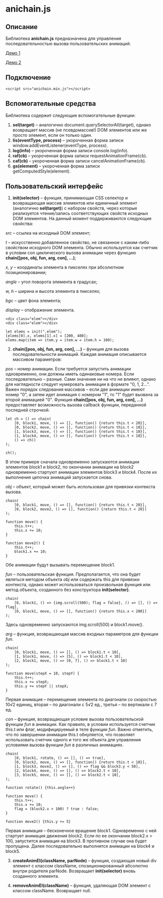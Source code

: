 # anichain.js

## Описание

Библиотека **anichain.js** предназначена для управления последовательностью вызова пользовательских анимаций.

[Демо 1](http://msementsov.ru/anichain/demo/)

[Демо 2](http://msementsov.ru/anichain/game/)


## Подключение

```
<script src="anichain.min.js"></script>
```

## Вспомогательные средства

Библиотека содержит следующие вспомогательные функции:

1. **sel(target)** – аналогично document.querySelectorAll(target), 
однако возвращает массив (не псевдомассив!) DOM элементов или же просто элемент, если он только один.
2. **lis(eventType, process)** – укороченная форма записи window.addEventListener(eventType, process).
3. **log(info)** – укороченная форма записи console.log(info).
4. **raf(cb)** – укороченная форма записи requestAnimationFrame(cb).
5. **caf(cb)** – укороченная форма записи cancelAnimationFrame(cb).
6. **gs(element)** – укороченная форма записи getComputedStyle(element).


## Пользовательский интерфейс

1. **init(selector)** – функция, принимающая CSS селектор и возвращающая массив элементов или единичный элемент (аналогично **sel(target)**) с набором свойств, через которые реализуется чтение/запись соответствующих свойств исходных DOM элементов.
На данный момент поддерживаются следующие свойства:

*src* – ссылка на исходный DOM элемент;

*t* – искусственно добавленное свойство, не связанное с каким-либо свойством исходного DOM элемента. Обычно используется как счетчик в условии con циклического вызова анимации через функцию **chain([pos, obj, fun, arg, con], ...)**;

*x, y* – координаты элемента в пикселях при абсолютном позиционировании;

*angle* – угол поворота элемента в градусах;

*w, h* – ширина и высота элемента в пикселях;

*bgc* – цвет фона элемента;

*display* – отображение элемента.

```
<div class="elem"></div>
<div class="elem"></div>
```

```
let elems = init(".elem");
[elems[0].x, elems[1].x] = [200, 400];
elems.map(item => item.y = item.w = item.h = 100);
```

2. **chain([pos, obj, fun, arg, con], ...)** – функция для вызова последовательности анимаций. Каждая анимация описывается массивом параметров:

*pos* – номер анимации. Если требуется запустить анимации одновременно, они должны иметь одинаковые номера. Если последовательно – разные. Сами значения ни на что не влияют, однако для наглядности следует нумеровать анимации в формате "0, 1, 2...".
Важен порядок следования массивов – если две анимации имеют номер "0", а затем идет анимация с номером "1", то "1" будет вызвана за второй анимацией "0".
Функция **chain([pos, obj, fun, arg, con], ...)** предоставляет возможность вызова callback функции, переданной последней строчкой.

```
let ch = () => chain(
	[0, block1, move, () => [], function() {return this.t < 20}],
	[0, block2, move, () => [], function() {return this.t < 10}],
	[1, block3, move, () => [], function() {return this.t < 10}],
	[1, block4, move, () => [], function() {return this.t < 10}],
	() => ch()
);

ch();
```

В этом примере сначала одновременно запускаются анимации элементов block1 и block2, по окончании анимации на block2 одновременно стартуют анимации элементов block3 и block4. После их выполнения цепочка анимаций запускается снова.

*obj* – объект, который может быть использован для привязки контекста вызова.

```
chain(
	[0, block1, move, () => [], function() {return this.t < 20}],
	[0, block2, move2, () => [], function() {return this.t < 20}]
);

function move() {
	this.t++;
	this.x += 10;
}

function move2() {
	this.t++;
	block1.x += 10;
}
```

Обе анимации будут вызывать перемещение block1.

*fun* – пользовательская функция. Предполагается, что она будет являться методом объекта *obj* или содержать this для привязки контекста, однако может использоваться произвольная функция или метод объекта, созданного без конструктора **init(selector)**.

```
chain(
	[0, block1, () => {img.scroll(500); flag = false}, () => [], () => flag],
	[0, block1, move, () => [], function() {return this.x < 200}]
);
```

Здесь одновременно запускаются img.scroll(500) и block1.move().

*arg* – функция, возвращающая массив входных параметров для функции *fun*.

```
chain(
	[0, block1, move, () => [], () => block1.t < 10],
	[1, block1, move, () => [5], () => block1.t < 10],
	[2, block1, move, () => [0, 7], () => block1.t < 10]
);

function move(stepX = 10, stepY) {
	this.t++;
	this.x += stepX;
	this.y += stepY || stepX;
}
```

Первая анимация – перемещение элемента по диагонали со скоростью 10√2 единиц, вторая – по диагонали с 5√2 ед., третья – по вертикали с 7 ед.

*con* – функция, возвращающая условие вызова пользовательской функции *fun* в анимации. Как правило, в условии используется счетчик this.t или флаг, модифицируемый в теле функции *fun*. Важно отметить, что по завершении анимации this.t обнуляется, что позволяет использовать счетчик одного и того же объекта для управления условиями вызова функции *fun* в различных анимациях.

```
chain(
	[0, block1, rotate, () => [], () => true],
	[0, block2, move, () => [], function() {return this.t < 10}],
	[1, block3, move2, () => [], () => flag && block3.y < 50],
	[2, block4, move, () => [], () => block2.t < 10],
	[3, block5, move, () => [], () => block2.t < 10],
);

function rotate() {this.angle++}

function move() {
	this.t++;
	this.x += 10;
	flag = (block2.x > 100) ? true : false;
}

function move2() {this.y += 5}
```

Первая анимация – бесконечное вращение block1. Одновременно с ней стартует анимация движения block2. Если по ее окончании block2.x > 100, запустится анимация на block3. В противном случае она будет пропущена. Далее последовательно выполнятся анимации на block4 и block5.

3. **createAnimEl(className, parNode)** – функция, создающая новый div элемент с классом className, спозиционированный абсолютно внутри родителя parNode. Возвращает **init(selector)** вновь созданного элемента.

4. **removeAnimEl(className)** – функция, удаляющая DOM элемент с классом className. Возвращает null.
